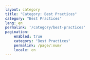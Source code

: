 ```yaml
---
layout: category
title: "Category: Best Practices"
category: "Best Practices"
lang: en
permalink: '/category/best-practices'
pagination:
    enabled: true
    category: "Best Practices"
    permalink: /page/:num/
    locale: en
---
```

